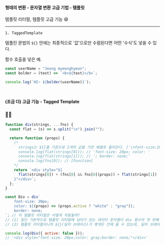 #### 형태의 변환 - 문자열 변환 고급 기법 - 템플릿

템플릿 리터럴,
템플릿 고급 기능 😄

---

```
1. TaggedTemplate
```

템플린 문법의 `${}` 안에는 최종적으로 '값'으로만 수렴된다면 어떤 '수식'도 넣을 수 있다.

함수 호출을 넣은 예.

```js
const userName = "Jeong myeonghyeon";
const bolder = (text) => `<b>${text}</b>`;

console.log(`HI~ ${bolder(userName)}`);
```

<br />

**(조금 더) 고급 기능 - Tagged Template**

### 😵‍💫

```js
function div(strings, ...fns) {
  const flat = (s) => s.split("\n").join("");

  return function (props) {
    /* 
      strings는 ${}를 기준으로 2개의 값을 가진 배열로 들어온다. ['\nfont-size:20px;\ncolor:', ';\nborder:none;\n']
      console.log(flat(strings[0])); // 'font-size: 20px; color: '
      console.log(flat(strings[1])); // '; border: none;'
      console.log(fns[0]); // [Function] 
    */
    return `<div style="${
      flat(strings[0]) + (fns[0] && fns[0](props)) + flat(strings[1])
    }"</div>`;
  };
}

const Div = div`
    font-size: 20px;
    color: ${(props) => (props.active ? "white" : "gray")};
    border: none;
`; // 이 템플릿 리터럴은 어떻게 작동될까?
// (1) 일단 기본적으로 템플릿 리터럴에 넘어가 있는 데이터 문자열이 div 함수의 첫 번째 인자로 전달이 된다.
// (2) 템플릿 리터럴이니까 ${}(달러 브레이스)가 몇개든 간에 올 수 있는데, 달러 브레이스의 개수만큼 뒤쪽 가변 인자로 전달이 된다. 위 예제에서는 하나만 있으니까 '...fns'에 하나만 전달이 될 것이다. (배열 형태)

console.log(Div({ active: false }));
// '<div style="font-size: 20px;color: gray;border: none;"</div>'
```

